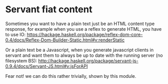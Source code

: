 # Servant fiat content

Sometimes you want to have a plain text just be an HTML content type response,
for example when you use a reflex to generate HTML, you have
to use IO: https://hackage.haskell.org/package/reflex-dom-core-0.4/docs/Reflex-Dom-Builder-Static.html#v:renderStatic

Or a plain text be a Javascript, when you generate javascript
clients in servant and want them to always be up to date with
the running server (no filesystem BS):
http://hackage.haskell.org/package/servant-js-0.9.4/docs/Servant-JS.html#v:jsForAPI

Fear not! we can do this rather trivially, shown by this module.

